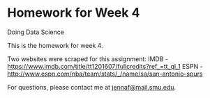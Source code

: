 # Homework for Week 4
Doing Data Science

This is the homework for week 4.

Two websites were scraped for this assignment:
IMDB - https://www.imdb.com/title/tt1201607/fullcredits?ref_=tt_ql_1
ESPN - http://www.espn.com/nba/team/stats/_/name/sa/san-antonio-spurs

For questions, please contact me at jennaf@mail.smu.edu.
